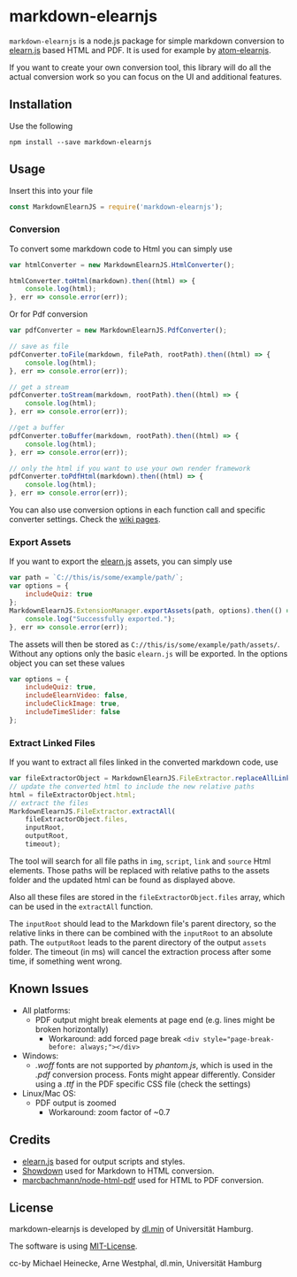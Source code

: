 # markdown-elearnjs

`markdown-elearnjs` is a node.js package for simple markdown conversion
to [elearn.js](https://github.com/elb-min-uhh/elearn.js) based HTML and PDF.
It is used for example by
[atom-elearnjs](https://github.com/elb-min-uhh/atom-elearnjs).

If you want to create your own conversion tool, this library will do all the
actual conversion work so you can focus on the UI and additional features.

## Installation

Use the following

    npm install --save markdown-elearnjs

## Usage

Insert this into your file

```js
const MarkdownElearnJS = require('markdown-elearnjs');
```

### Conversion

To convert some markdown code to Html you can simply use

```js
var htmlConverter = new MarkdownElearnJS.HtmlConverter();

htmlConverter.toHtml(markdown).then((html) => {
    console.log(html);
}, err => console.error(err));
```

Or for Pdf conversion

```js
var pdfConverter = new MarkdownElearnJS.PdfConverter();

// save as file
pdfConverter.toFile(markdown, filePath, rootPath).then((html) => {
    console.log(html);
}, err => console.error(err));

// get a stream
pdfConverter.toStream(markdown, rootPath).then((html) => {
    console.log(html);
}, err => console.error(err));

//get a buffer
pdfConverter.toBuffer(markdown, rootPath).then((html) => {
    console.log(html);
}, err => console.error(err));

// only the html if you want to use your own render framework
pdfConverter.toPdfHtml(markdown).then((html) => {
    console.log(html);
}, err => console.error(err));
```

You can also use conversion options in each function call and specific
converter settings. Check the
[wiki pages](https://github.com/elb-min-uhh/markdown-elearnjs/wiki).

### Export Assets

If you want to export the [elearn.js](https://github.com/elb-min-uhh/elearn.js)
assets, you can simply use

```js
var path = `C://this/is/some/example/path/`;
var options = {
    includeQuiz: true
};
MarkdownElearnJS.ExtensionManager.exportAssets(path, options).then(() => {
    console.log("Successfully exported.");
}, err => console.error(err));
```

The assets will then be stored as `C://this/is/some/example/path/assets/`.
Without any options only the basic `elearn.js` will be exported. In the options
object you can set these values
```js
var options = {
    includeQuiz: true,
    includeElearnVideo: false,
    includeClickImage: true,
    includeTimeSlider: false
};
```

### Extract Linked Files

If you want to extract all files linked in the converted markdown code, use

```js
var fileExtractorObject = MarkdownElearnJS.FileExtractor.replaceAllLinks(html);
// update the converted html to include the new relative paths
html = fileExtractorObject.html;
// extract the files
MarkdownElearnJS.FileExtractor.extractAll(
    fileExtractorObject.files,
    inputRoot,
    outputRoot,
    timeout);
```

The tool will search for all file paths in `img`, `script`, `link` and `source`
Html elements. Those paths will be replaced with relative paths to the assets
folder and the updated html can be found as displayed above.

Also all these files are stored in the `fileExtractorObject.files` array,
which can be used in the `extractAll` function.

The `inputRoot` should lead to the Markdown file's parent directory,
so the relative links in there can be combined with the `inputRoot` to an
absolute path.
The `outputRoot` leads to the parent directory of the output `assets` folder.
The timeout (in ms) will cancel the extraction process after some time, if
something went wrong.

## Known Issues

* All platforms:
    * PDF output might break elements at page end (e.g. lines might be broken
        horizontally)
        * Workaround: add forced page break
            `<div style="page-break-before: always;"></div>`
* Windows:
    * _.woff_ fonts are not supported by _phantom.js_, which is used
    in the _.pdf_ conversion process. Fonts might appear differently.
    Consider using a _.ttf_ in the PDF specific CSS file (check the settings)
* Linux/Mac OS:
    * PDF output is zoomed
        * Workaround: zoom factor of ~0.7

## Credits

* [elearn.js](https://github.com/elb-min-uhh/elearn.js) based for output scripts and styles.
* [Showdown](http://showdownjs.com/) used for Markdown to HTML conversion.
* [marcbachmann/node-html-pdf](https://github.com/marcbachmann/node-html-pdf)
used for HTML to PDF conversion.

## License

markdown-elearnjs is developed by
[dl.min](https://www.min.uni-hamburg.de/studium/digitalisierung-lehre/ueber-uns.html)
of Universität Hamburg.

The software is using [MIT-License](http://opensource.org/licenses/mit-license.php).

cc-by Michael Heinecke, Arne Westphal, dl.min, Universität Hamburg
